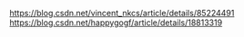 https://blog.csdn.net/vincent_nkcs/article/details/85224491
https://blog.csdn.net/happygogf/article/details/18813319
